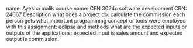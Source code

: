 name: Ayesha malik 
course name: CEN 3024c software development 
CRN: 24667
Description what does a project do: calculate the commission each person gets
what important programming concept or tools were employed with this assignment: eclipse and methods
what are the expected inputs or outputs of the applications: expected input is sales amount and expected output is commission.
